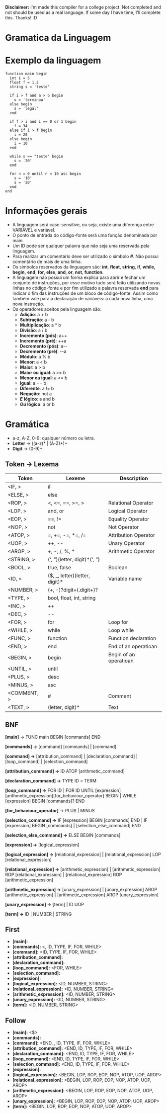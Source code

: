 **Disclaimer:** I'm made this compiler for a college project. Not completed and not should be used as a real language. If some day I have time, I'll complete this. Thanks! :D

# Gramatica da Linguagem

# Exemplo da linguagem
    function main begin
      int i = 5
      float f = 1.2
      string s = 'teste'

      if i > f and a > b begin
        s = 'terminou'
      else begin
        s = 'legal'
      end

      if f > i and i == 0 or 1 begin
        f = 34
      else if i > f begin
        i = 20
      else begin
        i = 10
      end

      while s == "teste" begin
        s = '20'
      end

      for n = 0 until n < 10 asc begin
        s = '10'
        s = '20'
      end
    end
# Informações gerais
- A linguagem será case-sensitive, ou seja, existe uma diferença entre VARIÁVEL e variável.
- O ponto de entrada do código-fonte será uma função denominada por main.
- Um ID pode ser qualquer palavra que não seja uma reservada pela linguagem.
- Para realizar um comentário deve ser utilizado o símbolo **#**. Não possui comentário de mais de uma linha.
- Os símbolos reservados da linguagem são: **int**, **float**, **string**, **if**, **while, begin,** **end**, **for**, **else**, **and**, **or**, **not**, **function**.
- A linguagem não possui um forma explica para abrir e fechar um conjunto de instruções, por esse motivo tudo será feito utilizando novas linhas no código-fonte e por fim utilizado a palavra reservada **end** para indicar o fim das instruções de um bloco de código-fonte. Assim como também vale para a declaração de variáveis: a cada nova linha, uma nova instrução.
- Os operadores aceitos pela linguagem são:
  - **Adição**: a + b
  - **Subtração**: a - b
  - **Multiplicação**: a * b
  - **Divisão**: a / b
  - **Incremento (pós)**: a++
  - **Incremento (pré)**: ++a
  - **Decremento (pós)**: a--
  - **Decremento (pré)**: --a
  - **Módulo**: a % b
  - **Menor**: a < b
  - **Maior**: a > b
  - **Maior ou igual**: a >= b
  - **Menor ou igual**: a <= b
  - **Igual**: a == b
  - **Diferente**: a != b
  - **Negação**: not a
  - ***E*** **lógico**: a and b
  - ***Ou*** **lógico**: a or b
# Gramática
- a-z, A-Z, 0-9: qualquer número ou letra.
- **Letter** → ((a-z)* | (A-Z)*)+
- **Digit** → (0-9)+
## Token → Lexema
| **Token**   | **Lexeme**                     | **Description**        |
| ----------- | ------------------------------ | ---------------------- |
| <IF, >      | if                             |                        |
| <ELSE, >    | else                           |                        |
| <ROP, >     | <, <=, ==, >=, >               | Relational Operator    |
| <LOP, >     | and, or                        | Logical Operator       |
| <EOP, >     | ==, !=                         | Equality Operator      |
| <NOP, >     | not                            | Not Operator           |
| <ATOP, >    | =, +=, -=, *=, /=              | Attribution Operator   |
| <UOP, >     | ++, --                         | Unary Operator         |
| <AROP, >    | +, -, /, %, *                  | Arithmetic Operator    |
| <STRING, >  | (‘, ”)(letter, digit)*(‘, ”)   |                        |
| <BOOL, >    | true, false                    | Boolean                |
| <ID, >      | ($, _, letter)(letter, digit)* | Variable name          |
| <NUMBER, >  | (+, -)?digit+(.digit+)?        |                        |
| <TYPE, >    | bool, float, int, string       |                        |
| <INC, >     | ++                             |                        |
| <DEC, >     | --                             |                        |
| <FOR, >     | for                            | Loop for               |
| <WHILE, >   | while                          | Loop while             |
| <FUNC, >    | function                       | Function declaration   |
| <END, >     | end                            | End of an operatioan   |
| <BEGIN, >   | begin                          | Begin of an operatioan |
| <UNTIL, >   | until                          |                        |
| <PLUS, >    | desc                           |                        |
| <MINUS, >   | asc                            |                        |
| <COMMENT, > | #                              | Comment                |
| <TEXT, >    | (letter, digit)*               | Text                   |

## BNF

**[main]** → FUNC main BEGIN [commands] END

**[commands] →** [command] [commands] | [command]

**[command] →** [attribution_command] | [declaration_command] | [loop_command] | [selection_command]

**[attribution_command] →** ID ATOP [arithmetic_command]

**[declaration_command] →** TYPE ID = TERM

**[loop_command] →** FOR ID | FOR ID UNTIL [expression] [arithmetic_expression][for_behaviour_operator] BEGIN | WHILE [expression] BEGIN [commands]? END

**[for_behaviour_operator]** → PLUS | MINUS

**[selection_command] →** IF [expression] BEGIN [commands] END | IF [expression] BEGIN [commands] | [selection_else_command] END

**[selection_else_command] →** ELSE BEGIN [commands]

**[expression] →** [logical_expression]

**[logical_expression] →** [relational_expression] | [relational_expression] LOP [relational_expression]

**[relational_expression] →** [arithmetic_expression] | [arithmetic_expression] ROP [relational_expression] | [relational_expression] ROP [arithmetic_expression]

**[arithmetic_expression] →** [unary_expression] | [unary_expression] AROP [arithmetic_expression] | [arithmetic_expression] AROP [unary_expression]

**[unary_expression] →** [term] | ID UOP

**[term] →** ID | NUMBER | STRING

## First
- **[main]:** <FUNC>
- **[commands]:** <<vazio>, ID, TYPE, IF, FOR, WHILE>
- **[command]:** <ID, TYPE, IF, FOR, WHILE>
- **[attribution_command]:** <ID>
- **[declaration_command]:** <TYPE>
- **[loop_command]:** <FOR, WHILE>
- **[selection_command]:** <IF>
- **[expression]:** <ID>
- **[logical_expression]:** <ID, NUMBER, STRING>
- **[relational_expression]:** <ID, NUMBER, STRING>
- **[arithmetic_expression]:** <ID, NUMBER, STRING>
- **[unary_expression]:** <ID, NUMBER, STRING>
- **[term]:** <ID, NUMBER, STRING>
## Follow
- **[main]:** <$>
- **[commands]:** <END>
- **[command]:** <END, <vazio>, ID, TYPE, IF, FOR, WHILE>
- **[attribution_command]:** <END, ID, TYPE, IF, FOR, WHILE>
- **[declaration_command]:** <END, ID, TYPE, IF, FOR, WHILE>
- **[loop_command]:** <END, ID, TYPE, IF, FOR, WHILE>
- **[selection_command]:** <END, ID, TYPE, IF, FOR, WHILE>
- **[expression]:** <BEGIN>
- **[logical_expression]:** <BEGIN, LOP, ROP, EOP, NOP, ATOP, UOP, AROP>
- **[relational_expression]:** <BEGIN, LOP, ROP, EOP, NOP, ATOP, UOP, AROP>
- **[arithmetic_expression]:** <BEGIN, LOP, ROP, EOP, NOP, ATOP, UOP, AROP>
- **[unary_expression]:** <BEGIN, LOP, ROP, EOP, NOP, ATOP, UOP, AROP>
- **[term]:** <BEGIN, LOP, ROP, EOP, NOP, ATOP, UOP, AROP>
